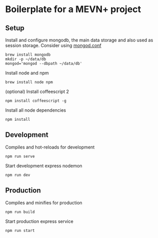 # Boilerplate for a MEVN+ project

## Setup
Install and configure mongodb, the main data storage and also used as session storage. Consider using [mongod.conf](https://docs.mongodb.com/manual/reference/configuration-options/)
```
brew install mongodb
mkdir -p ~/data/db
mongod='mongod --dbpath ~/data/db'
```

Install node and npm
```
brew install node npm
```

(optional) Install coffeescript 2
```
npm install coffeescript -g
```

Install all node dependencies
```
npm install
```

## Development
Compiles and hot-reloads for development
```
npm run serve
```

Start development express nodemon
```
npm run dev
```

## Production
Compiles and minifies for production
```
npm run build
```

Start production express service
```
npm run start
```

